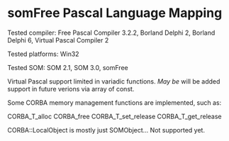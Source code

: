 # somFree Pascal Language Mapping

Tested compiler: Free Pascal Compiler 3.2.2, Borland Delphi 2, Borland Delphi 6, Virtual Pascal Compiler 2

Tested platforms: Win32

Tested SOM: SOM 2.1, SOM 3.0, somFree

Virtual Pascal support limited in variadic functions. _May be_ will be added support
in future verions via array of const.


Some CORBA memory management functions are implemented, such as:

CORBA_T_alloc
CORBA_free
CORBA_T_set_release
CORBA_T_get_release


CORBA::LocalObject is mostly just SOMObject... Not supported yet.

